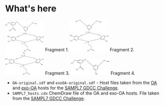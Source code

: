 # What's here

<img src="./images/OA-fragment-1.png" width=25% height=25%>
Fragment 1.

<img src="./images/OA-fragment-2.png" width=25% height=25%>
Fragment 2.

<img src="./images/OA-fragment-3.png" width=25% height=25%>
Fragment 3.

<img src="./images/OA-fragment-4.png" width=25% height=25%>
Fragment 4.

- `OA-original.sdf` and `exoOA-original.sdf` - Host files taken from the [OA](https://github.com/samplchallenges/SAMPL7/blob/master/host_guest/GDCC_and_guests/host_files/OA.sdf) and [exo-OA](https://github.com/samplchallenges/SAMPL7/blob/master/host_guest/GDCC_and_guests/host_files/exoOA.sdf) hosts for the [SAMPL7 GDCC Challenge](https://github.com/samplchallenges/SAMPL7/tree/master/host_guest/GDCC_and_guests/host_files).
- `SAMPL7_hosts.cdx` ChemDraw file of the OA and exo-OA hosts. File taken from the [SAMPL7 GDCC Challenge](https://github.com/samplchallenges/SAMPL7/tree/master/host_guest/GDCC_and_guests/host_files).
